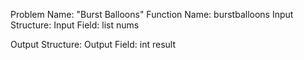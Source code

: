Problem Name: "Burst Balloons"
Function Name: burstballoons
Input Structure:
Input Field: list<int> nums

Output Structure:
Output Field: int result